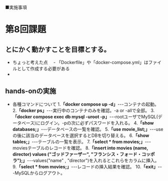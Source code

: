 ■実施事項
# 第8回課題
## とにかく動かすことを目標とする。
- ちょっと考えた点
　- 「Dockerfile」や「docker-compose.yml」はファイルとして作成する必要がある
-
## hands-onの実施
- 各種コマンドについて
1.__「docker compose up -d」__---コンテナの起動。
2.__「docker ps」__---実行中のコンテナのみを確認。-a or -allで全部。
3.__「docker compose exec db mysql -uroot -p」__---rootユーザでMySQL(データベース)にログイン。-pの次に必ずパスワードを入れる。
4.__「show databases;」__---データベースの一覧を確認。
5.__「use movie_list;」__---useの後に該当のデータベースを選択するとDBを切り替える。
6.__「show tables;」__---テーブルの一覧を表示。
7.__「select * from movies;」__---moviesテーブルのレコードを確認。
8.__「insert into movies (name, director) values ("ゴッドファーザー", "フランシス・フォード・コッポラ");」__---values("name" , "director")を入れるとこれらをカラムに挿入。
9.__「select * from movies;」__---レコードの挿入結果を確認。
10.__「exit」__---MySQLからログアウト。
